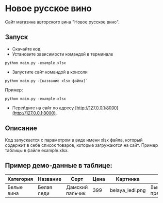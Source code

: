 # Новое русское вино

Сайт магазина авторского вина "Новое русское вино".

## Запуск

- Скачайте код
- Установите зависимости командой в терминале
```console
python main.py -example.xlsx
```

- Запустите сайт командой в консоли

```console
python main.py -[название xlsx файла]`
```

Пример: 
```console
python main.py -example.xlsx
```
- Перейдите на сайт по адресу [http://127.0.0.1:8000](http://127.0.0.1:8000).

## Описание

Код запускается с параметром в виде имени xlsx файла, который содержит в себе
список товаров, которые загружаются на сайт.
Пример таблицы в файле example.xlsx.

## Пример демо-данные в таблице:

Категория | Название | Сорт | Цена | Картинка | Акция
----------|----------|------|------|----------|-------
Белые вина|Белая леди|Дамский пальчик|399|belaya_ledi.png|Выгодное предложение

